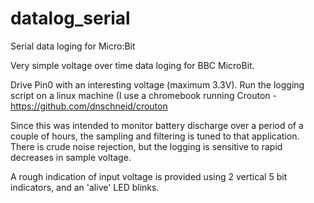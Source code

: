 # datalog_serial
Serial data loging for Micro:Bit

Very simple voltage over time data loging for BBC MicroBit.

Drive Pin0 with an interesting voltage (maximum 3.3V). Run the logging script on a linux machine (I use a chromebook running Crouton - https://github.com/dnschneid/crouton

Since this was intended to monitor battery discharge over a period of a couple of hours, the sampling and filtering is tuned to that application. There is crude noise rejection, but the logging is sensitive to rapid decreases in sample voltage.

A rough indication of input voltage is provided using 2 vertical 5 bit indicators, and an 'alive' LED blinks.
